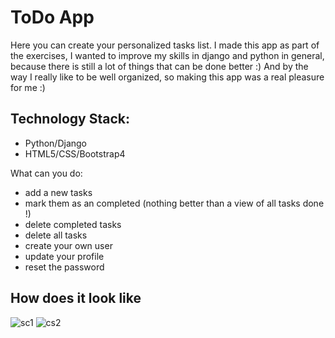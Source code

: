 # ToDo App
Here you can create your personalized tasks list. 
I made this app as part of the exercises, I wanted to improve my skills in django and python in general,
because there is still a lot of things that can be done better :) 
And by the way I really like to be well organized, so making this app was a real pleasure for me :) 

## Technology Stack:
-	Python/Django
-	HTML5/CSS/Bootstrap4

What can you do:
- add a new tasks
- mark them as an completed (nothing better than a view of all tasks done !)
- delete completed tasks
- delete all tasks
- create your own user
- update your profile
- reset the password

## How does it look like

![sc1](https://user-images.githubusercontent.com/47001087/52877266-cfd1e300-3159-11e9-8c1e-d6ed57a9e9cd.png)
![cs2](https://user-images.githubusercontent.com/47001087/52877279-d9f3e180-3159-11e9-929c-34957b13867a.png)
